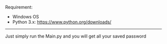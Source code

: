 Requirement: 
- Windows OS
- Python 3.x: https://www.python.org/downloads/

---

Just simply run the Main.py and you will get all your saved password
